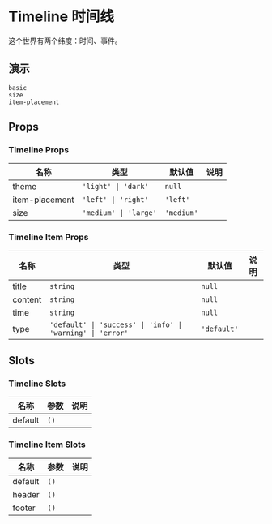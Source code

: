 # Timeline 时间线
这个世界有两个纬度：时间、事件。
## 演示
```demo
basic
size
item-placement
```
## Props
### Timeline Props
|名称|类型|默认值|说明|
|-|-|-|-|
|theme|`'light' \| 'dark'`|`null`||
|item-placement|`'left' \| 'right'`|`'left'`||
|size|`'medium' \| 'large'`|`'medium'`||

### Timeline Item Props
|名称|类型|默认值|说明|
|-|-|-|-|
|title|`string`|`null`||
|content|`string`|`null`||
|time|`string`|`null`||
|type|`'default' \| 'success' \| 'info' \| 'warning' \| 'error'`|`'default'`||

## Slots
### Timeline Slots
|名称|参数|说明|
|-|-|-|
|default|`()`||

### Timeline Item Slots
|名称|参数|说明|
|-|-|-|
|default|`()`||
|header|`()`||
|footer|`()`||